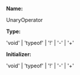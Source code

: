**Name:**

UnaryOperator

**Type:**

'void' | 'typeof' | '!' | '-' | '+'

**Initializer:**

'void' | 'typeof' | '!' | '-' | '+'

